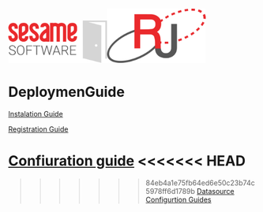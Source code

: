 <img src="images/SesameSoftwareLogo-2020Final.png" width="200"><img src="images/RJOrbitLogo-2021Final.png" width="200">
# DeploymenGuide

[Instalation Guide](guides/installguide.md)

[Registration Guide](guides/RegistrationGuide.md)

[Confiuration guide](guides/configurationGuide.md)
<<<<<<< HEAD
=======

>>>>>>> 84eb4a1e75fb64ed6e50c23b74c5978ff6d1789b
[Datasource Configurtion Guides](Datasources/README.md)
